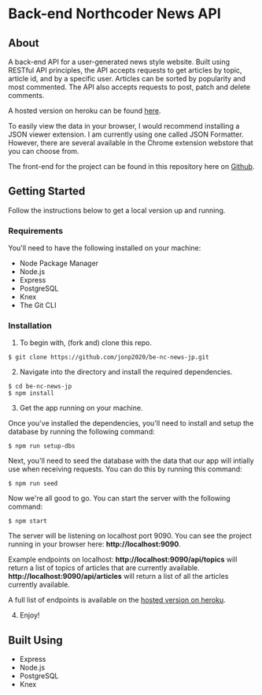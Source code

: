 # Back-end Northcoder News API

## About

A back-end API for a user-generated news style website. Built using RESTful API principles, the API accepts requests to get articles by topic, article id, and by a specific user. Articles can be sorted by popularity and most commented. The API also accepts requests to post, patch and delete comments.

A hosted version on heroku can be found [here](https://nc-news-fe-jonp.herokuapp.com/).

To easily view the data in your browser, I would recommend installing a JSON viewer extension. I am currently using one called JSON Formatter. However, there are several available in the Chrome extension webstore that you can choose from.

The front-end for the project can be found in this repository here on [Github](https://github.com/jonp2020/fe-nc-news-jp.git).

## Getting Started

Follow the instructions below to get a local version up and running.

### Requirements

You'll need to have the following installed on your machine:

- Node Package Manager
- Node.js
- Express
- PostgreSQL
- Knex
- The Git CLI

### Installation

1. To begin with, (fork and) clone this repo.

```
$ git clone https://github.com/jonp2020/be-nc-news-jp.git
```

2. Navigate into the directory and install the required dependencies.

```
$ cd be-nc-news-jp
$ npm install
```

3. Get the app running on your machine.

Once you've installed the dependencies, you'll need to install and setup the database by running the following command:

```
$ npm run setup-dbs
```

Next, you'll need to seed the database with the data that our app will intially use when receiving requests. You can do this by running this command:

```
$ npm run seed
```

Now we're all good to go. You can start the server with the following command:

```
$ npm start
```

The server will be listening on localhost port 9090. You can see the project running in your browser here: **http://localhost:9090**.

Example endpoints on localhost:
**http://localhost:9090/api/topics** will return a list of topics of articles that are currently available.
**http://localhost:9090/api/articles** will return a list of all the articles currently available.

A full list of endpoints is available on the [hosted version on heroku](https://nc-news-fe-jonp.herokuapp.com/).

4. Enjoy!

## Built Using

- Express
- Node.js
- PostgreSQL
- Knex
